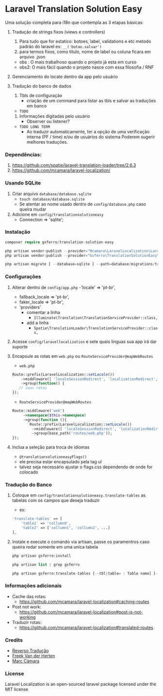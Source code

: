 # Laravel Translation Solution Easy

Uma solução completa para i18n que contempla as 3 etapas básicas:


1.  Tradução de strings fixos (views e controllers)

    1. Para tudo que for estatico: botoes, label, validations e etc
    metodo padrão do laravel
    ex:
        `__('botao.salvar')`
    1.  para termos fixos, como titulo, nome de label ou coluna ficara em arquivo <lang>.json

    * obs : O mais trabalhoso quando o projeto já esta em curso
    * obs2: O mais fácil quando o projeto nasce com essa filosofia / RNF
        
1.  Gerenciamento do locate dentro da app pelo usuário

1.  Tradução do banco de dados
    1.  Tbls de configuração
        - criação de um command para listar as tbls e salvar as traduções em banco
    
    - `TODO` 
    1.  Informações digitadas pelo usuário 
        - Observer ou listener?
        
    - `TODO LONG TERM`
        - Ao traduzir automaticamente, ter a opção de uma verificação interna (PF / time) e/ou de usuários do sistema
        Poderem sugerir melhores traduções.
    
### Dependências:

1.  https://github.com/spatie/laravel-translation-loader/tree/2.6.3
1.  https://github.com/mcamara/laravel-localization/

### Usando SQLite
1. Criar arquivo `database/database.sqlite`
    - `touch database/database.sqlite`
    - Se atentar ao nome usado dentro de `config/database.php` caso queira mudar
1. Adicione em `config/translationsolutioneasy`
    - Connection => 'sqlite';

### Instalação

```php
composer require gsferro/translation-solution-easy

php artisan vendor:publish --provider="Mcamara\LaravelLocalization\LaravelLocalizationServiceProvider"
php artisan vendor:publish --provider="Gsferro\TranslationSolutionEasy\Providers\TranslationSolutionEasyServiceProvider"

php artisan migrate [ --database=sqlite ] --path=database/migrations/translation
```

### Configurações
    
1.  Alterar dentro de `config/app.php`
    -'locale' => 'pt-br',
    - fallback_locale => 'pt-br', 
    - faker_locale => 'pt-br', 
    - 'providers'
       - comentar a linha
           - `Illuminate\Translation\TranslationServiceProvider::class,`
       - add a linha
           - `Spatie\TranslationLoader\TranslationServiceProvider::class,`
1.  Acesse `config/laravellocalization` e sete quais linguas sua app irá dar suporte

1.  Encapsule as rotas em `web.php` ou `RouteServiceProvider@mapWebRoutes`
    - `web.php`
    ```php
    Route::prefix(LaravelLocalization::setLocale())
        ->middleware([ 'localeSessionRedirect', 'localizationRedirect', 'localeViewPath' ])
        ->group(function() {
       // suas rotas
    });
    ```
    - `RouteServiceProvider@mapWebRoutes`
    ```php
    Route::middleware('web')
         ->namespace($this->namespace)
         ->group(function (){
            Route::prefix(LaravelLocalization::setLocale())
             ->middleware([ 'localeSessionRedirect', 'localizationRedirect', 'localeViewPath' ])
             ->group(base_path('routes/web.php'));         
    });
    ```

1.  Inclua a seleção para troca de idiomas
    - `@translationsolutioneasyFlags()`
    - ele precisa estar encapsulado pela tag ul
    - talvez seja necessário ajustar o flags.css dependendo de onde for colocado 
    
### Tradução do Banco

1.  Coloque em `config/translationsolutioneasy.translate-tables` as tabelas com os campos que deseja traduzir
    - ex:
    ```php
    'translate-tables' => [
        'table1' => 'collumn0', 
        'table2' => ['collumn1', 'collumn2', ...]
    ],
    ```

1.  Instale e execute o comando via artisan, passe os paramentros caso queira rodar somente em uma unica tabela
    ```php 
    php artisan gsferro:install
    
    php artisan list | grep gsferro
    
    php artisan gsferro:translate-tables [--tbl|table= : Table name] [--col|column= : Collumn name]
    ```

### Informações adicionais
* Cache das rotas:
    - https://github.com/mcamara/laravel-localization#caching-routes
* Post not work:
    - https://github.com/mcamara/laravel-localization#post-is-not-working    
* Traduzir rotas:    
    - https://github.com/mcamara/laravel-localization#translated-routes

### Credits

* [Reverso Tradução](https://www.reverso.net/)
* [Freek Van der Herten](https://github.com/freekmurze)
* [Marc Cámara](https://github.com/mcamara)

### License
Laravel Localization is an open-sourced laravel package licensed under the MIT license
